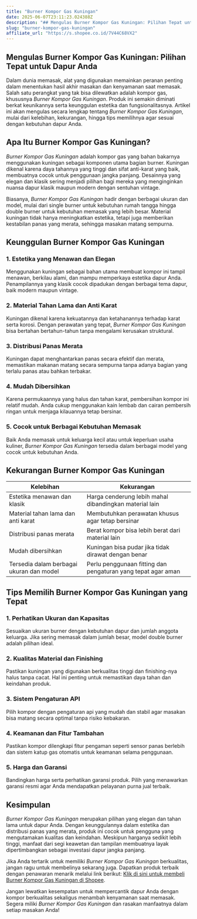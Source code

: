```yaml
---
title: "Burner Kompor Gas Kuningan"
date: 2025-06-07T23:11:23.024388Z
description: "## Mengulas Burner Kompor Gas Kuningan: Pilihan Tepat untuk Dapur Anda..."
slug: "burner-kompor-gas-kuningan"
affiliate_url: "https://s.shopee.co.id/7V44C68VX2"
---
```

## Mengulas Burner Kompor Gas Kuningan: Pilihan Tepat untuk Dapur Anda

Dalam dunia memasak, alat yang digunakan memainkan peranan penting dalam menentukan hasil akhir masakan dan kenyamanan saat memasak. Salah satu perangkat yang tak bisa dilewatkan adalah kompor gas, khususnya *Burner Kompor Gas Kuningan*. Produk ini semakin diminati berkat keunikannya serta keunggulan estetika dan fungsionalitasnya. Artikel ini akan mengulas secara lengkap tentang *Burner Kompor Gas Kuningan*, mulai dari kelebihan, kekurangan, hingga tips memilihnya agar sesuai dengan kebutuhan dapur Anda.

## Apa Itu Burner Kompor Gas Kuningan?

*Burner Kompor Gas Kuningan* adalah kompor gas yang bahan bakarnya menggunakan kuningan sebagai komponen utama bagian burner. Kuningan dikenal karena daya tahannya yang tinggi dan sifat anti-karat yang baik, membuatnya cocok untuk penggunaan jangka panjang. Desainnya yang elegan dan klasik sering menjadi pilihan bagi mereka yang menginginkan nuansa dapur klasik maupun modern dengan sentuhan vintage.

Biasanya, *Burner Kompor Gas Kuningan* hadir dengan berbagai ukuran dan model, mulai dari single burner untuk kebutuhan rumah tangga hingga double burner untuk kebutuhan memasak yang lebih besar. Material kuningan tidak hanya meningkatkan estetika, tetapi juga memberikan kestabilan panas yang merata, sehingga masakan matang sempurna.

## Keunggulan Burner Kompor Gas Kuningan

### 1. Estetika yang Menawan dan Elegan
Menggunakan kuningan sebagai bahan utama membuat kompor ini tampil menawan, berkilau alami, dan mampu memperkaya estetika dapur Anda. Penampilannya yang klasik cocok dipadukan dengan berbagai tema dapur, baik modern maupun vintage.

### 2. Material Tahan Lama dan Anti Karat
Kuningan dikenal karena kekuatannya dan ketahanannya terhadap karat serta korosi. Dengan perawatan yang tepat, *Burner Kompor Gas Kuningan* bisa bertahan bertahun-tahun tanpa mengalami kerusakan struktural.

### 3. Distribusi Panas Merata
Kuningan dapat menghantarkan panas secara efektif dan merata, memastikan makanan matang secara sempurna tanpa adanya bagian yang terlalu panas atau bahkan terbakar.

### 4. Mudah Dibersihkan
Karena permukaannya yang halus dan tahan karat, pembersihan kompor ini relatif mudah. Anda cukup menggunakan kain lembab dan cairan pembersih ringan untuk menjaga kilauannya tetap bersinar.

### 5. Cocok untuk Berbagai Kebutuhan Memasak
Baik Anda memasak untuk keluarga kecil atau untuk keperluan usaha kuliner, *Burner Kompor Gas Kuningan* tersedia dalam berbagai model yang cocok untuk kebutuhan Anda.

## Kekurangan Burner Kompor Gas Kuningan

| Kelebihan | Kekurangan |
|------------|--------------|
| Estetika menawan dan klasik | Harga cenderung lebih mahal dibandingkan material lain |
| Material tahan lama dan anti karat | Membutuhkan perawatan khusus agar tetap bersinar|
| Distribusi panas merata | Berat kompor bisa lebih berat dari material lain |
| Mudah dibersihkan | Kuningan bisa pudar jika tidak dirawat dengan benar |
| Tersedia dalam berbagai ukuran dan model | Perlu penggunaan fitting dan pengaturan yang tepat agar aman |

## Tips Memilih Burner Kompor Gas Kuningan yang Tepat

### 1. Perhatikan Ukuran dan Kapasitas
Sesuaikan ukuran burner dengan kebutuhan dapur dan jumlah anggota keluarga. Jika sering memasak dalam jumlah besar, model double burner adalah pilihan ideal.

### 2. Kualitas Material dan Finishing
Pastikan kuningan yang digunakan berkualitas tinggi dan finishing-nya halus tanpa cacat. Hal ini penting untuk memastikan daya tahan dan keindahan produk.

### 3. Sistem Pengaturan API
Pilih kompor dengan pengaturan api yang mudah dan stabil agar masakan bisa matang secara optimal tanpa risiko kebakaran.

### 4. Keamanan dan Fitur Tambahan
Pastikan kompor dilengkapi fitur pengaman seperti sensor panas berlebih dan sistem katup gas otomatis untuk keamanan selama penggunaan.

### 5. Harga dan Garansi
Bandingkan harga serta perhatikan garansi produk. Pilih yang menawarkan garansi resmi agar Anda mendapatkan pelayanan purna jual terbaik.

## Kesimpulan

*Burner Kompor Gas Kuningan* merupakan pilihan yang elegan dan tahan lama untuk dapur Anda. Dengan keunggulannya dalam estetika dan distribusi panas yang merata, produk ini cocok untuk pengguna yang mengutamakan kualitas dan keindahan. Meskipun harganya sedikit lebih tinggi, manfaat dari segi keawetan dan tampilan membuatnya layak dipertimbangkan sebagai investasi dapur jangka panjang.

Jika Anda tertarik untuk memiliki *Burner Kompor Gas Kuningan* berkualitas, jangan ragu untuk membelinya sekarang juga. Dapatkan produk terbaik dengan penawaran menarik melalui link berikut: [Klik di sini untuk membeli Burner Kompor Gas Kuningan di Shopee](https://s.shopee.co.id/7V44C68VX2).

Jangan lewatkan kesempatan untuk mempercantik dapur Anda dengan kompor berkualitas sekaligus menambah kenyamanan saat memasak. Segera miliki *Burner Kompor Gas Kuningan* dan rasakan manfaatnya dalam setiap masakan Anda!
